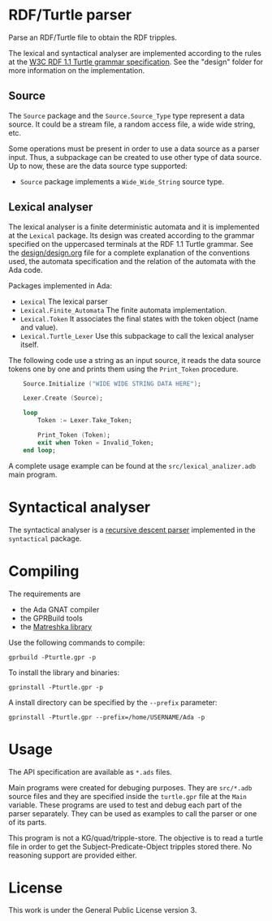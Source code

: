 # RDF/Turtle parser
Parse an RDF/Turtle file to obtain the RDF tripples.

The lexical and syntactical analyser are implemented according to the rules at the [W3C RDF 1.1 Turtle grammar specification](https://www.w3.org/TR/2014/REC-turtle-20140225/#sec-grammar). See the "design" folder for more information on the implementation.

## Source
The `Source` package and the `Source.Source_Type` type represent a data source. It could be a stream file, a random access file, a wide wide string, etc. 

Some operations must be present in order to use a data source as a parser input. Thus, a subpackage can be created to use other type of data source. Up to now, these are the data source type supported:

- `Source` package implements a `Wide_Wide_String` source type.

## Lexical analyser
The lexical analyser is a finite deterministic automata and it is implemented at the `Lexical` package. Its design was created according to the grammar specified on the uppercased terminals at the RDF 1.1 Turtle grammar. See the [design/design.org](https://github.com/cnngimenez/turtle/blob/master/design/design.org) file for a complete explanation of the conventions used, the automata specification and the relation of the automata with the Ada code.

Packages implemented in Ada:
- `Lexical` The lexical parser
- `Lexical.Finite_Automata` The finite automata implementation.
- `Lexical.Token` It associates the final states with the token object (name and value).
- `Lexical.Turtle_Lexer` Use this subpackage to call the lexical analyser itself.

The following code use a string as an input source, it reads the data source tokens one by one and prints them using the `Print_Token` procedure.

```ada
    Source.Initialize ("WIDE WIDE STRING DATA HERE");

    Lexer.Create (Source);

    loop
        Token := Lexer.Take_Token;

        Print_Token (Token);
        exit when Token = Invalid_Token;
    end loop;
```

A complete usage example can be found at the `src/lexical_analizer.adb` main program.

# Syntactical analyser
The syntactical analyser is a [recursive descent parser](https://en.wikipedia.org/wiki/Recursive_descent_parser) implemented in the `syntactical` package.

# Compiling
The requirements are

- the Ada GNAT compiler 
- the GPRBuild tools
- the [Matreshka library](https://forge.ada-ru.org/matreshka)

Use the following commands to compile:

```
gprbuild -Pturtle.gpr -p
```

To install the library and binaries:

```
gprinstall -Pturtle.gpr -p
```

A install directory can be specified by the `--prefix` parameter:

```
gprinstall -Pturtle.gpr --prefix=/home/USERNAME/Ada -p
```

# Usage
The API specification are available as `*.ads` files. 

Main programs were created for debuging purposes. They are `src/*.adb` source files and they are specified inside the `turtle.gpr` file at the `Main` variable.
These programs are used to test and debug each part of the parser separately. They can be used as examples to call the parser or one of its parts.

This program is not a KG/quad/tripple-store. The objective is to read a turtle file in order to get the Subject-Predicate-Object tripples stored there. No reasoning support are provided either.

# License
This work is under the General Public License version 3.

